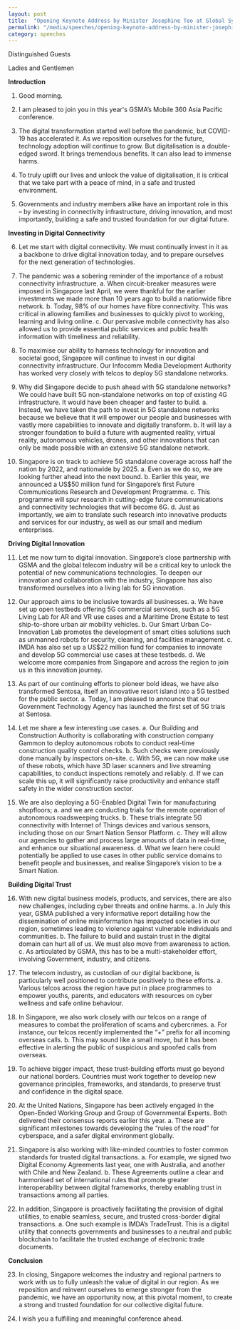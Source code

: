 ```yaml
---
layout: post
title:  "Opening Keynote Address by Minister Josephine Teo at Global System for Mobile Communications Association (GSMA) Mobile 360 (M360) Asia Pacific"
permalink: "/media/speeches/opening-keynote-address-by-minister-josephine-teo-at-gsma-mobile-360"
category: speeches
---
```



Distinguished Guests

Ladies and Gentlemen

**Introduction**

1. Good morning.

2. I am pleased to join you in this year's GSMA’s Mobile 360 Asia Pacific conference.

3. The digital transformation started well before the pandemic, but COVID-19 has accelerated it. As we reposition ourselves for the future, technology adoption will continue to grow. But digitalisation is a double-edged sword. It brings tremendous benefits. It can also lead to immense harms.

4. To truly uplift our lives and unlock the value of digitalisation, it is critical that we take part with a peace of mind, in a safe and trusted environment.

5. Governments and industry members alike have an important role in this – by investing in connectivity infrastructure, driving innovation, and most importantly, building a safe and trusted foundation for our digital future.

**Investing in Digital Connectivity**

6. Let me start with digital connectivity. We must continually invest in it as a backbone to drive digital innovation today, and to prepare ourselves for the next generation of technologies.

7. The pandemic was a sobering reminder of the importance of a robust connectivity infrastructure.
a. When circuit-breaker measures were imposed in Singapore last April, we were thankful for the earlier investments we made more than 10 years ago to build a nationwide fibre network.
b. Today, 98% of our homes have fibre connectivity. This was critical in allowing families and businesses to quickly pivot to working, learning and living online.
c. Our pervasive mobile connectivity has also allowed us to provide essential public services and public health information with timeliness and reliability.

8. To maximise our ability to harness technology for innovation and societal good, Singapore will continue to invest in our digital connectivity infrastructure. Our Infocomm Media Development Authority has worked very closely with telcos to deploy 5G standalone networks.

9. Why did Singapore decide to push ahead with 5G standalone networks? We could have built 5G non-standalone networks on top of existing 4G infrastructure. It would have been cheaper and faster to build.
a. Instead, we have taken the path to invest in 5G standalone networks because we believe that it will empower our people and businesses with vastly more capabilities to innovate and digitally transform.
b. It will lay a stronger foundation to build a future with augmented reality, virtual reality, autonomous vehicles, drones, and other innovations that can only be made possible with an extensive 5G standalone network.

10. Singapore is on track to achieve 5G standalone coverage across half the nation by 2022, and nationwide by 2025.
a. Even as we do so, we are looking further ahead into the next bound.
b. Earlier this year, we announced a US$50 million fund for Singapore’s first Future Communications Research and Development Programme.
c. This programme will spur research in cutting-edge future communications and connectivity technologies that will become 6G.
d. Just as importantly, we aim to translate such research into innovative products and services for our industry, as well as our small and medium enterprises.

**Driving Digital Innovation**

11. Let me now turn to digital innovation. Singapore’s close partnership with GSMA and the global telecom industry will be a critical key to unlock the potential of new communications technologies. To deepen our innovation and collaboration with the industry, Singapore has also transformed ourselves into a living lab for 5G innovation.

12. Our approach aims to be inclusive towards all businesses.
a. We have set up open testbeds offering 5G commercial services, such as a 5G Living Lab for AR and VR use cases and a Maritime Drone Estate to test ship-to-shore urban air mobility vehicles.
b. Our Smart Urban Co-Innovation Lab promotes the development of smart cities solutions such as unmanned robots for security, cleaning, and facilities management.
c. IMDA has also set up a US$22 million fund for companies to innovate and develop 5G commercial use cases at these testbeds.
d. We welcome more companies from Singapore and across the region to join us in this innovation journey.

13. As part of our continuing efforts to pioneer bold ideas, we have also transformed Sentosa, itself an innovative resort island into a 5G testbed for the public sector.
a. Today, I am pleased to announce that our Government Technology Agency has launched the first set of 5G trials at Sentosa.

14. Let me share a few interesting use cases.
a. Our Building and Construction Authority is collaborating with construction company Gammon to deploy autonomous robots to conduct real-time construction quality control checks.
b. Such checks were previously done manually by inspectors on-site.
c. With 5G, we can now make use of these robots, which have 3D laser scanners and live streaming capabilities, to conduct inspections remotely and reliably.
d. If we can scale this up, it will significantly raise productivity and enhance staff safety in the wider construction sector.

15. We are also deploying a 5G-Enabled Digital Twin for manufacturing shopfloors;
a. and we are conducting trials for the remote operation of autonomous roadsweeping trucks.
b. These trials integrate 5G connectivity with Internet of Things devices and various sensors, including those on our Smart Nation Sensor Platform.
c. They will allow our agencies to gather and process large amounts of data in real-time, and enhance our situational awareness.
d. What we learn here could potentially be applied to use cases in other public service domains to benefit people and businesses, and realise Singapore’s vision to be a Smart Nation.

**Building Digital Trust**

16. With new digital business models, products, and services, there are also new challenges, including cyber threats and online harms.
a. In July this year, GSMA published a very informative report detailing how the dissemination of online misinformation has impacted societies in our region, sometimes leading to violence against vulnerable individuals and communities.
b. The failure to build and sustain trust in the digital domain can hurt all of us. We must also move from awareness to action.
c. As articulated by GSMA, this has to be a multi-stakeholder effort, involving Government, industry, and citizens.

17. The telecom industry, as custodian of our digital backbone, is particularly well positioned to contribute positively to these efforts.
a. Various telcos across the region have put in place programmes to empower youths, parents, and educators with resources on cyber wellness and safe online behaviour.

18. In Singapore, we also work closely with our telcos on a range of measures to combat the proliferation of scams and cybercrimes.
a. For instance, our telcos recently implemented the “+” prefix for all incoming overseas calls.
b. This may sound like a small move, but it has been effective in alerting the public of suspicious and spoofed calls from overseas.

19. To achieve bigger impact, these trust-building efforts must go beyond our national borders. Countries must work together to develop new governance principles, frameworks, and standards, to preserve trust and confidence in the digital space.

20. At the United Nations, Singapore has been actively engaged in the Open-Ended Working Group and Group of Governmental Experts. Both delivered their consensus reports earlier this year.
a. These are significant milestones towards developing the “rules of the road” for cyberspace, and a safer digital environment globally.

21. Singapore is also working with like-minded countries to foster common standards for trusted digital transactions.
a. For example, we signed two Digital Economy Agreements last year, one with Australia, and another with Chile and New Zealand.
b. These Agreements outline a clear and harmonised set of international rules that promote greater interoperability between digital frameworks, thereby enabling trust in transactions among all parties.

22. In addition, Singapore is proactively facilitating the provision of digital utilities, to enable seamless, secure, and trusted cross-border digital transactions.
a. One such example is IMDA’s TradeTrust. This is a digital utility that connects governments and businesses to a neutral and public blockchain to facilitate the trusted exchange of electronic trade documents.

**Conclusion**

23. In closing, Singapore welcomes the industry and regional partners to work with us to fully unleash the value of digital in our region. As we reposition and reinvent ourselves to emerge stronger from the pandemic, we have an opportunity now, at this pivotal moment, to create a strong and trusted foundation for our collective digital future.

24. I wish you a fulfilling and meaningful conference ahead.

